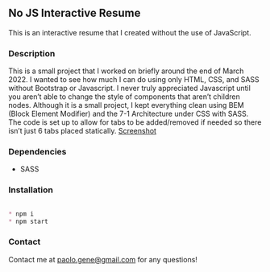 ## No JS Interactive Resume

This is an interactive resume that I created without the use of JavaScript.

### Description

This is a small project that I worked on briefly around the end of March 2022. I wanted to see how much I can do using only HTML, CSS, and SASS without Bootstrap or Javascript. I never truly appreciated Javascript until you aren’t able to change the style of components that aren’t children nodes. Although it is a small project, I kept everything clean using BEM (Block Element Modifier) and the 7-1 Architecture under CSS with SASS. The code is set up to allow for tabs to be added/removed if needed so there isn’t just 6 tabs placed statically.
[Screenshot](https://i.ibb.co/1RZqH7g/1.png)

### Dependencies

* SASS

### Installation

```markdown

* npm i
* npm start

```

### Contact

Contact me at paolo.gene@gmail.com for any questions!
